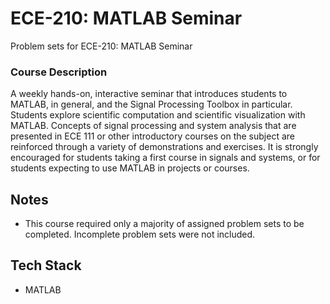# ECE-210: MATLAB Seminar


Problem sets for ECE-210: MATLAB Seminar


### Course Description
A weekly hands-on, interactive seminar that introduces students to MATLAB, in general, and the Signal Processing Toolbox in particular. Students explore scientific computation and scientific visualization with MATLAB. Concepts of signal processing and system analysis that are presented in ECE 111 or other introductory courses on the subject are reinforced through a variety of demonstrations and exercises. It is strongly encouraged for students taking a first course in signals and systems, or for students expecting to use MATLAB in projects or courses.

## Notes
- This course required only a majority of assigned problem sets to be completed. Incomplete problem sets were not included.

## Tech Stack

* MATLAB
